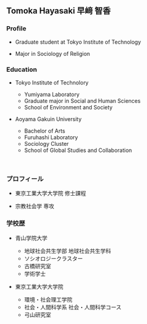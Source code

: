 ## Tomoka Hayasaki 早﨑 智香

### Profile

- Graduate student at Tokyo Institute of Technology

- Major in Sociology of Religion

### Education

- Tokyo Institute of Technolory

  - Yumiyama Laboratory
  - Graduate major in Social and Human Sciences
  - School of Environment and Society

- Aoyama Gakuin University

  - Bachelor of Arts
  - Furuhashi Laboratory
  - Sociology Cluster
  - School of Global Studies and Collaboration

<br />

### プロフィール

- 東京工業大学大学院 修士課程

- 宗教社会学 専攻

### 学校歴

- 青山学院大学
  - 地球社会共生学部 地球社会共生学科
  - ソシオロジークラスター
  - 古橋研究室
  - 学術学士

- 東京工業大学大学院
  - 環境・社会理工学院
  - 社会・人間科学系 社会・人間科学コース
  - 弓山研究室


